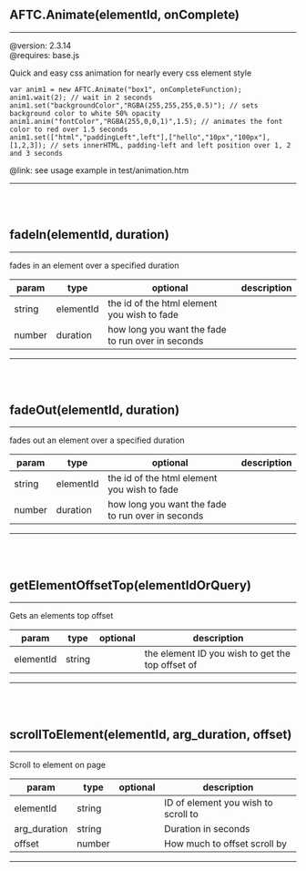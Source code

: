 ## <b>AFTC.Animate(elementId, onComplete)</b>
 --- 
@version: 2.3.14  
@requires: base.js  
  
Quick and easy css animation for nearly every css element style  
````  
var anim1 = new AFTC.Animate("box1", onCompleteFunction);  
anim1.wait(2); // wait in 2 seconds  
anim1.set("backgroundColor","RGBA(255,255,255,0.5)"); // sets background color to white 50% opacity  
anim1.anim("fontColor","RGBA(255,0,0,1)",1.5); // animates the font color to red over 1.5 seconds  
anim1.set(["html","paddingLeft",left"],["hello","10px","100px"],[1,2,3]); // sets innerHTML, padding-left and left position over 1, 2 and 3 seconds  
````  
@link: see usage example in test/animation.htm  

 --- 
 <br><br>

## <b>fadeIn(elementId, duration)</b>
 --- 
  
fades in an element over a specified duration  


param | type | optional | description
--- | --- | --- | ---
 | string | elementId | the id of the html element you wish to fade | 
 | number | duration | how long you want the fade to run over in seconds | 

 --- 
 <br><br>

## <b>fadeOut(elementId, duration)</b>
 --- 
  
fades out an element over a specified duration  


param | type | optional | description
--- | --- | --- | ---
 | string | elementId | the id of the html element you wish to fade | 
 | number | duration | how long you want the fade to run over in seconds | 

 --- 
 <br><br>

## <b>getElementOffsetTop(elementIdOrQuery)</b>
 --- 
  
Gets an elements top offset  


param | type | optional | description
--- | --- | --- | ---
elementId | string |  | the element ID you wish to get the top offset of | 

 --- 
 <br><br>

## <b>scrollToElement(elementId, arg_duration, offset)</b>
 --- 
  
Scroll to element on page  


param | type | optional | description
--- | --- | --- | ---
elementId | string |  | ID of element you wish to scroll to | 
arg_duration | string |  | Duration in seconds | 
offset | number |  | How much to offset scroll by | 

 --- 
 <br><br>

